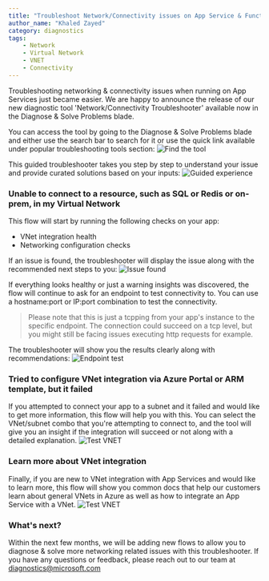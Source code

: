 ```yaml
---
title: "Troubleshoot Network/Connectivity issues on App Service & Functions"
author_name: "Khaled Zayed"
category: diagnostics
tags:                                                           
    - Network
    - Virtual Network
    - VNET
    - Connectivity
---
```


Troubleshooting networking & connectivity issues when running on App Services just became easier. We are happy to announce the release of our new diagnostic tool 'Network/Connectivity Troubleshooter' available now in the Diagnose & Solve Problems blade. 

You can access the tool by going to the Diagnose & Solve Problems blade and either use the search bar to search for it or use the quick link available under popular troubleshooting tools section:
![Find the tool]({{site.baseurl}}/media/2021/04/NT-searchbar.png)


This guided troubleshooter takes you step by step to understand your issue and provide curated solutions based on your inputs:
![Guided experience]({{site.baseurl}}/media/2021/04/NT-flows.png)
### Unable to connect to a resource, such as SQL or Redis or on-prem, in my Virtual Network 

This flow will start by running the following checks on your app:
* VNet integration health
* Networking configuration checks

If an issue is found, the troubleshooter will display the issue along with the recommended next steps to you:
![Issue found]({{site.baseurl}}/media/2021/04/NT-checks.png)


If everything looks healthy or just a warning insights was discovered, the flow will continue to ask for an endpoint to test connectivity to. You can use a hostname:port or IP:port combination to test the connectivity. 
> Please note that this is just a tcpping from your app's instance to the specific endpoint. The connection could succeed on a tcp level, but you might still be facing issues executing http requests for example. 

The troubleshooter will show you the results clearly along with recommendations:
![Endpoint test]({{site.baseurl}}/media/2021/04/NT-connectivity.png)

### Tried to configure VNet integration via Azure Portal or ARM template, but it failed

If you attempted to connect your app to a subnet and it failed and would like to get more information, this flow will help you with this. You can select the VNet/subnet combo that you're attempting to connect to, and the tool will give you an insight if the integration will succeed or not along with a detailed explanation.
![Test VNET]({{site.baseurl}}/media/2021/04/NT-testVNet.jpg)


### Learn more about VNet integration
Finally, if you are new to VNet integration with App Services and would like to learn more, this flow will show you common docs that help our customers learn about general VNets in Azure as well as how to integrate an App Service with a VNet.
![Test VNET]({{site.baseurl}}/media/2021/04/NT-Learn.png)


### What's next?

Within the next few months, we will be adding new flows to allow you to diagnose & solve more networking related issues with this troubleshooter. If you have any questions or feedback, please reach out to our team at  [diagnostics@microsoft.com](mailto:diagnostics@microsoft.com)
